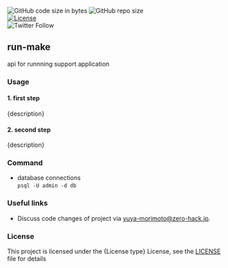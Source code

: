 ![GitHub code size in bytes](https://img.shields.io/github/languages/code-size/zero-hack-org/run-make)
![GitHub repo size](https://img.shields.io/github/repo-size/zero-hack-org/run-make)
<br/>
[![License](https://img.shields.io/badge/License-Apache%202.0-blue.svg)](https://opensource.org/licenses/Apache-2.0)
<br/>
![Twitter Follow](https://img.shields.io/twitter/follow/y_morimoto_dev?style=social)

## run-make

api for runnning support application

### Usage

#### 1. first step

{description}

#### 2. second step

{description}

### Command

- database connections  
    `psql -U admin -d db`


### Useful links

- Discuss code changes of project via [yuya-morimoto@zero-hack.jp](yuya-morimoto@zero-hack.jp).

### License

This project is licensed under the {License type} License, see the [LICENSE](./LICENSE) file for details
